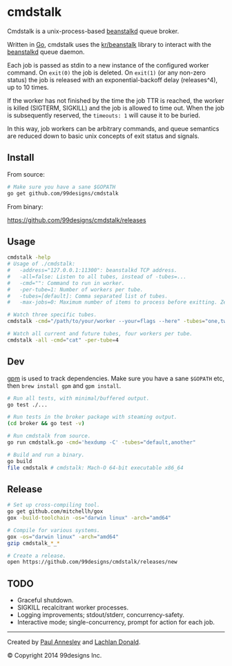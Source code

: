 cmdstalk
========

Cmdstalk is a unix-process-based [beanstalkd][beanstalkd] queue broker.

Written in [Go][golang], cmdstalk uses the [kr/beanstalk][beanstalk]
library to interact with the [beanstalkd][beanstalkd] queue daemon.

Each job is passed as stdin to a new instance of the configured worker command.
On `exit(0)` the job is deleted. On `exit(1)` (or any non-zero status) the job
is released with an exponential-backoff delay (releases^4), up to 10 times.

If the worker has not finished by the time the job TTR is reached, the worker
is killed (SIGTERM, SIGKILL) and the job is allowed to time out. When the
job is subsequently reserved, the `timeouts: 1` will cause it to be buried.

In this way, job workers can be arbitrary commands, and queue semantics are
reduced down to basic unix concepts of exit status and signals.


Install
-------

From source:

```sh
# Make sure you have a sane $GOPATH
go get github.com/99designs/cmdstalk
```

From binary:

https://github.com/99designs/cmdstalk/releases


Usage
-----

```sh
cmdstalk -help
# Usage of ./cmdstalk:
#   -address="127.0.0.1:11300": beanstalkd TCP address.
#   -all=false: Listen to all tubes, instead of -tubes=...
#   -cmd="": Command to run in worker.
#   -per-tube=1: Number of workers per tube.
#   -tubes=[default]: Comma separated list of tubes.
#   -max-jobs=0: Maximum number of items to process before exitting. Zero for no limit.

# Watch three specific tubes.
cmdstalk -cmd="/path/to/your/worker --your=flags --here" -tubes="one,two,three"

# Watch all current and future tubes, four workers per tube.
cmdstalk -all -cmd="cat" -per-tube=4
```


Dev
---

[gpm](https://github.com/pote/gpm) is used to track dependencies. Make sure
you have a sane `$GOPATH` etc, then `brew install gpm` and `gpm install`.

```sh
# Run all tests, with minimal/buffered output.
go test ./...

# Run tests in the broker package with steaming output.
(cd broker && go test -v)

# Run cmdstalk from source.
go run cmdstalk.go -cmd='hexdump -C' -tubes="default,another"

# Build and run a binary.
go build
file cmdstalk # cmdstalk: Mach-O 64-bit executable x86_64
```


Release
-------

```sh
# Set up cross-compiling tool.
go get github.com/mitchellh/gox
gox -build-toolchain -os="darwin linux" -arch="amd64"

# Compile for various systems.
gox -os="darwin linux" -arch="amd64"
gzip cmdstalk_*_*

# Create a release.
open https://github.com/99designs/cmdstalk/releases/new
```


TODO
----

* Graceful shutdown.
* SIGKILL recalcitrant worker processes.
* Logging improvements; stdout/stderr, concurrency-safety.
* Interactive mode; single-concurrency, prompt for action for each job.


---

Created by [Paul Annesley][pda] and [Lachlan Donald][lox].

© Copyright 2014 99designs Inc.

[beanstalkd]: http://kr.github.io/beanstalkd/
[beanstalk]: http://godoc.org/github.com/kr/beanstalk
[golang]: http://golang.org/
[pda]: https://twitter.com/pda
[lox]: https://twitter.com/lox

